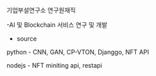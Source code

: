 
기업부설연구소 연구원재직

-AI 및 Blockchain 서비스 연구 및 개발

- source

python - CNN, GAN, CP-VTON, Djanggo, NFT API

nodejs - NFT miniting api, restapi


